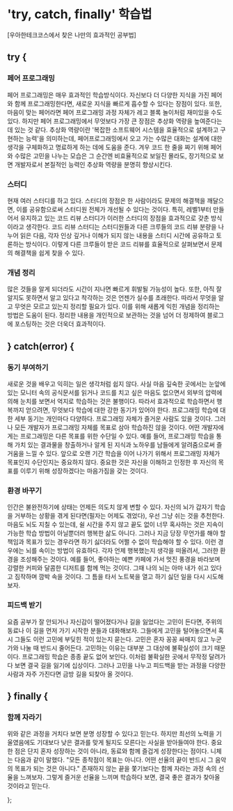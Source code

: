 # 'try, catch, finally' 학습법

[우아한테크코스에서 찾은 나만의 효과적인 공부법]

## try {

### 페어 프로그래밍

페어 프로그래밍은 매우 효과적인 학습방식이다. 자신보다 더 다양한 지식을 가진 페어와 함께 프로그래밍한다면, 새로운 지식을 빠르게 흡수할 수 있다는 장점이 있다. 또한, 마음이 맞는 페어라면 페어 프로그래밍 과정 자체가 레고 블록 놀이처럼 재미있을 수도 있다. 하지만 페어 프로그래밍에서 무엇보다 가장 큰 장점은 추상화 역량을 높여준다는 데 있는 것 같다. 추상화 역량이란 '복잡한 소프트웨어 시스템을 효율적으로 설계하고 구현하는 능력'을 의미하는데, 페어프로그래밍에서 오고 가는 수많은 대화는 설계에 대한 생각을 구체화하고 명료하게 하는 데에 도움을 준다. 겨우 코드 한 줄을 짜기 위해 페어와 수많은 고민을 나누는 모습은 그 순간엔 비효율적으로 보일진 몰라도, 장기적으로 보면 개발자로서 본질적인 능력인 추상화 역량을 분명히 향상시킨다.

### 스터디

현재 여러 스터디를 하고 있다. 스터디의 장점은 한 사람이라도 문제의 해결책을 깨달으면, 이를 공유함으로써 스터디원 전체가 개선될 수 있다는 것이다. 특히, 레벨1부터 만들어서 유지하고 있는 코드 리뷰 스터디가 이러한 스터디의 장점을 효과적으로 갖춘 방식이라고 생각한다. 코드 리뷰 스터디는 스터디원들과 다른 크루들의 코드 리뷰 분량을 나누어 읽은 다음, 각자 인상 깊거나 이해가 되지 않는 내용을 스터디 시간에 공유하고 토론하는 방식이다. 이렇게 다른 크루들이 받은 코드 리뷰를 효율적으로 살펴보면서 문제의 해결책을 쉽게 찾을 수 있다.

### 개념 정리

많은 것들을 알게 되더라도 시간이 지나면 빠르게 휘발될 가능성이 높다. 또한, 아직 잘 알지도 못하면서 알고 있다고 착각하는 것은 언젠가 실수를 초래한다. 따라서 무엇을 알고 무엇은 모르고 있는지 정리할 필요가 있다. 이를 위해 새롭게 익힌 개념을 정리하는 방법은 도움이 된다. 정리한 내용을 개인적으로 보관하는 것을 넘어 더 정제하여 블로그에 포스팅하는 것은 더욱더 효과적이다.

## } catch(error) {

### 동기 부여하기

새로운 것을 배우고 익히는 일은 생각처럼 쉽지 않다. 사실 마음 깊숙한 곳에서는 눈앞에 있는 모니터 속의 공식문서를 읽거나 코드를 치고 싶은 마음도 없으면서 외부의 압력에 의해 눈치를 보면서 억지로 학습하는 것은 불행이다. 따라서 효과적으로 학습하면서 행복까지 얻으려면, 무엇보다 학습에 대한 강한 동기가 있어야 한다.
프로그래밍 학습에 대한 세부 동기는 개인마다 다양하다. 프로그래밍 자체가 즐거운 사람도 있을 것이다. 그러나 모든 개발자가 프로그래밍 자체를 목표로 삼아 학습하진 않을 것이다. 어떤 개발자에게는 프로그래밍은 다른 목표를 위한 수단일 수 있다. 예를 들어, 프로그래밍 학습을 통해 가치 있는 결과물을 창출하거나 알게 된 지식과 노하우를 남들에게 알려줌으로써 즐거움을 느낄 수 있다.
앞으로 오랜 기간 학습을 이어 나가기 위해서 프로그래밍 자체가 목표인지 수단인지는 중요하지 않다. 중요한 것은 자신을 이해하고 인정한 후 자신의 목표를 이루기 위해 성장하겠다는 마음가짐을 갖는 것이다.

### 환경 바꾸기

인간은 불완전하기에 상태는 언제든 의도치 않게 변할 수 있다. 자신의 뇌가 갑자기 학습을 거부하는 상황을 겪게 된다면(필자는 어제도 겪었다), 우선 그냥 쉬는 것을 추천한다. 마음도 뇌도 지칠 수 있는데, 쉴 시간을 주지 않고 끝도 없이 너무 혹사하는 것은 지속이 가능한 학습 방법이 아닐뿐더러 행복한 삶도 아니다. 그러나 지금 당장 무언가를 해야 할 책임과 목표가 있는 경우라면 하기 싫더라도 어쩔 수 없이 학습해야 할 수 있다. 이런 경우에는 뇌를 속이는 방법이 유효하다. 각자 언제 행복했는지 생각을 떠올려서, 그러한 환경을 조성해주는 것이다. 예를 들어, 좋아하는 예쁜 카페에 가서 멋진 풍경을 바라보며 강렬한 커피와 달콤한 디저트를 함께 먹는 것이다. 그때 나의 뇌는 아마 내가 쉬고 있다고 짐작하며 깜박 속을 것이다. 그 틈을 타서 노트북을 열고 하기 싫던 일을 다시 시도해보자.

### 피드백 받기

요즘 공부가 잘 안되거나 자신감이 떨어졌다거나 길을 잃었다는 고민이 든다면, 주위의 동료나 이 길을 먼저 가기 시작한 분들과 대화해보자. 그들에게 고민을 털어놓으면서 혹시 그들도 이런 고민에 부딪힌 적이 있는지 묻는다. 고민은 혼자 꽁꽁 싸매지 않고 누군가와 나눌 때 반드시 줄어든다. 고민하는 이유는 대부분 그 대상에 불확실성이 크기 때문이다. 프로그래밍 학습은 종종 끝도 없어 보인다. 이처럼 불확실한 곳에서 무작정 달려가다 보면 결국 길을 잃기에 십상이다. 그러나 고민을 나누고 피드백을 받는 과정을 다양한 사람과 자주 가진다면 금방 길을 되찾아 올 것이다.

## } finally {

### 함께 자라기

위와 같은 과정을 거치다 보면 분명 성장할 수 있다고 믿는다. 하지만 최선의 노력을 기울였음에도 기대보다 낮은 결과를 맞게 될지도 모른다는 사실을 받아들여야 한다. 중요한 점은 단지 혼자 성장하는 것이 아니라, 동료와 함께 즐겁게 성장한다는 점이다. 니체는 다음과 같이 말했다. "모든 종착점이 목표는 아니다. 어떤 선율의 끝이 반드시 그 음악의 목표가 되는 것은 아니다." 존재하지 않는 끝을 쫓기보다는 함께 자라는 과정 속의 선율을 느껴보자. 그렇게 즐거운 선율을 느끼며 학습하다 보면, 결국 좋은 결과가 찾아올 것이라고 믿는다.

};
